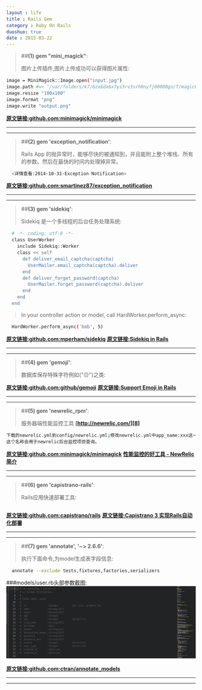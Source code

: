 ```yaml
---
layout : life
title : Rails Gem
category : Ruby On Rails
duoshuo: true
date : 2015-03-22
---
```


> ##**(1) gem "mini_magick"**:
>
> 图片上传插件,图片上传成功可以获得图片属性:
>
```sh
image = MiniMagick::Image.open("input.jpg")
image.path #=> "/var/folders/k7/6zx6dx6x7ys3rv3srh0nyfj00000gn/T/magick20140921-75881-1yho3zc.jpg"
image.resize "100x100"
image.format "png"
image.write "output.png"
```
**[原文链接:github.com:minimagick/minimagick][1]**

<!-- more -->

---------------------------------------
---------------------------------------
> ##**(2) gem 'exception_notification'**:
>
> Rails App 的抛异常时，能够尽快的被通知到，并且能附上整个堆栈、所有的参数。然后在最快的时间内处理掉异常。
>
```sh
  <详情查看:2014-10-31-Exception Notification>
```
**[原文链接:github.com:smartinez87/exception_notification][2]**

---------------------------------------
---------------------------------------
> ##**(3) gem 'sidekiq'**:
>
> Sidekiq 是一个多线程的后台任务处理系统:
>
```sh
  # -*- coding: utf-8 -*-
  class UserWorker
    include Sidekiq::Worker
    class << self
      def deliver_email_captcha(captcha)
        UserMailer.email_captcha(captcha).deliver
      end
      def deliver_forget_password(captcha)
        UserMailer.forget_password(captcha).deliver
      end
    end
  end
```
> In your controller action or model, call HardWorker.perform_async:
>
```sh
  HardWorker.perform_async('bob', 5)
```
**[原文链接:github.com:mperham/sidekiq][3]**
**[原文链接:Sidekiq in Rails][4]**

---------------------------------------
---------------------------------------
> ##**(4) gem 'gemoji'**:
>
> 数据库保存特殊字符例如("😔")之类:
>
**[原文链接:github.com:github/gemoji][5]**
**[原文链接:Support Emoji in Rails][6]**

---------------------------------------
---------------------------------------
> ##**(5) gem 'newrelic_rpm'**:
>
> 服务器端性能监控工具 **[http://newrelic.com/][8]**
>
```sh
下载的newrelic.yml到config/newrelic.yml;修改newrelic.yml中app_name:xxx这一样,将其修改为自己项目名称,
这个名称会用于newrelic后台监控项目查询。
```
**[原文链接:github.com:minimagick/minimagick][7]**
**[性能监控的好工具 - NewRelic 简介][9]**

---------------------------------------
---------------------------------------
> ##**(6) gem 'capistrano-rails'**:
>
> Rails应用快速部署工具:
>
```sh
```
**[原文链接:github.com:capistrano/rails][10]**
**[原文链接:Capistrano 3 实现Rails自动化部署][11]**

---------------------------------------
---------------------------------------
> ##**(7) gem 'annotate', '~> 2.6.6'**:
>
>执行下面命令,为model生成表字段信息:
>
```sh
  annotate --exclude tests,fixtures,factories,serializers
```
###models/user.rb头部参数截图:
![发送邮件成功](/res/img/blog/user_annotate.png)

**[原文链接:github.com:ctran/annotate_models][12]**

---------------------------------------
---------------------------------------

[1]:https://github.com/minimagick/minimagick
[2]:https://github.com/smartinez87/exception_notification
[3]:https://github.com/mperham/sidekiq
[4]:http://blog.lanvige.com/2014/06/10/sidekiq-in-rails/
[5]:https://github.com/github/gemoji

[6]:http://mumaren.me/blog/2013/11/27/support-emoji-in-rails-3-dot-2-14/
[7]:https://github.com/newrelic/rpm
[8]:http://newrelic.com/
[9]:https://ruby-china.org/topics/22379
[10]:https://github.com/capistrano/rails/

[11]:http://blog.lanvige.com/2014/02/21/using-capistrano-3-to-deploy/
[12]:https://github.com/ctran/annotate_models

[13]:
[14]:
[15]:
[16]:
[17]:
[18]:
[19]:
[20]: